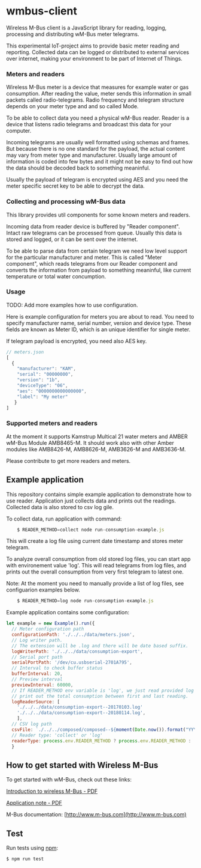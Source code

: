 # wmbus-client
Wireless M-Bus client is a JavaScript library for reading, logging, processing
and distributing wM-Bus meter telegrams.

This experimental IoT-project aims to provide basic meter reading and reporting.
Collected data can be logged or distributed to external services over internet,
making your environment to be part of Internet of Things.


### Meters and readers

Wireless M-Bus meter is a device that measures for example water or gas consumption.
After reading the value, meter sends this information in small packets called
radio-telegrams. Radio frequency and telegram structure depends on your meter
type and and so called Mode.

To be able to collect data you need a physical wM-Bus reader. Reader is a device
that listens radio telegrams and broadcast this data for your computer.

Incoming telegrams are usually well formatted using schemas and frames. But
because there is no one standard for the payload, the actual content may vary
from meter type and manufacturer. Usually large amount of information is coded
into few bytes and it might not be easy to find out how the data should be
decoded back to something meaninful.

Usually the payload of telegram is encrypted using AES and you need the
meter specific secret key to be able to decrypt the data.


### Collecting and processing wM-Bus data

This library provides util components for some known meters and readers.

Incoming data from reader device is buffered by "Reader component". Intact raw
telegrams can be processed from queue. Usually this data is stored and logged,
or it can be sent over the internet.

To be able to parse data from certain telegram we need low level support for the
particular manufacturer and meter. This is called "Meter component", which reads
telegrams from our Reader component and converts the information from payload to
something meaninful, like current temperature or total water concumption.


### Usage

TODO: Add more examples how to use configuration.


Here is example configuration for meters you are about to read. You need to
specify manufacturer name, serial number, version and device type. These fields
are known as Meter ID, which is an unique identifier for single meter.

If telegram payload is encrypted, you need also AES key.

```js
// meters.json
[
  {
    "manufacturer": "KAM",
    "serial": "00000000",
    "version": "1b",
    "deviceType": "06",
    "aes": "0000000000000000",
    "label": "My meter"
   }
]
```




### Supported meters and readers
At the moment it supports Kamstrup Multical 21 water meters and AMBER wM-Bus
Module AMB8465-M. It should work also with other Amber modules like AMB8426-M,
AMB8626-M, AMB3626-M and AMB3636-M.

Please contribute to get more readers and meters.


## Example application

This repository contains simple example application to demonstrate how to use
reader. Application just collects data and prints out the readings.
Collected data is also stored to csv log gile.

To collect data, run application with command:

```js
    $ READER_METHOD=collect node run-consumption-example.js
```

This will create a log file using current date timestamp and stores meter telegram.

To analyze overall consumption from old stored log files, you can start app with
environement value 'log'. This will read telegrams from log files, and prints out
the overall consumption from very first telegram to latest one.

Note: At the moment you need to manually provide a list of log files, see
configuarion examples below.

```js
    $ READER_METHOD=log node run-consumption-example.js
```


Example application contains some configuration:

```js
let example = new Example().run({
  // Meter configuration path
  configurationPath: './../../data/meters.json',
  // Log writer path.
  // The extension will be .log and there will be date based suffix.
  logWriterPath: './../../data/consumption-export',
  // Serial port path
  serialPortPath: '/dev/cu.usbserial-2701A795',
  // Interval to check buffer status
  bufferInterval: 20,
  // Preview interval
  previewInterval: 60000,
  // If READER_METHOD env variable is 'log', we just read provided log files and
  // print out the total consumption between first and last reading.
  logReaderSource: [
    './../../data/consumption-export--20170103.log'
    './../../data/consumption-export--20180114.log',
    ],
  // CSV log path
  csvFile: `./../../composed/composed--${moment(Date.now()).format("YYYYMMDD-HHmmss")}.csv`,
  // Reader type: 'collect' or 'log'
  readerType: process.env.READER_METHOD ? process.env.READER_METHOD : 'collect'
  }
```



## How to get started with Wireless M-Bus
To get started with wM-Bus, check out these links:

[Introduction to wireless M-Bus - PDF](http://pages.silabs.com/rs/634-SLU-379/images/introduction-to-wireless-mbus.pdf)

[Application note - PDF](http://www.st.com/content/ccc/resource/technical/document/application_note/3f/fb/35/5a/25/4e/41/ba/DM00233038.pdf/files/DM00233038.pdf/jcr:content/translations/en.DM00233038.pdf)

M-Bus documentation: [http://www.m-bus.com](http://www.m-bus.com)




## Test
Run tests using [npm](https://www.npmjs.com/):

    $ npm run test
